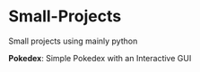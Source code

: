 # Small-Projects
Small projects using mainly python

__Pokedex__: Simple Pokedex with an Interactive GUI
